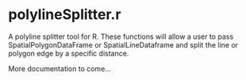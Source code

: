 # polylineSplitter.r
A polyline splitter tool for R. These functions will allow a user to pass SpatialPolygonDataFrame or SpatialLineDataframe and split the line or polygon edge by a specific distance.

More documentation to come...

